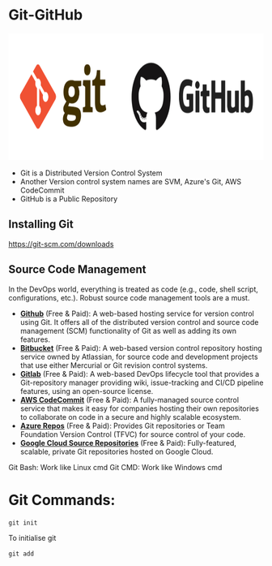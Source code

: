 # Git-GitHub

<img src="https://github.com/vaibhavkapase1302/Git-GitHub/blob/main/git_and_github_logo.png" width="1300" height="250" alt="Git and GitHub">

- Git is a Distributed Version Control System
- Another Version control system names are SVM, Azure's Git, AWS CodeCommit
- GitHub is a Public Repository

 
## Installing Git
https://git-scm.com/downloads

## Source Code Management

In the DevOps world, everything is treated as code (e.g., code, shell script, configurations, etc.). Robust source code management tools are a must.

* **[Github](https://github.com/)** (Free & Paid): A web-based hosting service for version control using Git. It offers all of the distributed version control and source code management (SCM) functionality of Git as well as adding its own features.
* **[Bitbucket](https://bitbucket.org/)** (Free & Paid): A web-based version control repository hosting service owned by Atlassian, for source code and development projects that use either Mercurial or Git revision control systems.
* **[Gitlab](https://about.gitlab.com/)** (Free & Paid): A web-based DevOps lifecycle tool that provides a Git-repository manager providing wiki, issue-tracking and CI/CD pipeline features, using an open-source license.
* **[AWS CodeCommit](https://aws.amazon.com/codecommit/)** (Free & Paid): A fully-managed source control service that makes it easy for companies hosting their own repositories to collaborate on code in a secure and highly scalable ecosystem.
* **[Azure Repos](https://azure.microsoft.com/en-us/services/devops/repos/)** (Free & Paid): Provides Git repositories or Team Foundation Version Control (TFVC) for source control of your code.
* **[Google Cloud Source Repositories](https://cloud.google.com/source-repositories)** (Free & Paid): Fully-featured, scalable, private Git repositories hosted on Google Cloud.

Git Bash:  Work like Linux cmd
Git CMD: Work like Windows cmd 

# Git Commands:

```
git init
```
To initialise git

```
git add
```
